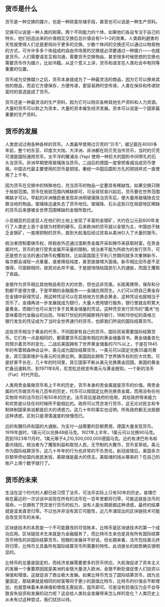 ## 货币是什么

货币是一种交换的媒介，也是一种财富存储手段，甚至也可以说是一种生产资料。

交换可以说是一种人类的刚需。两个不同能力的个体，如果他们各自专注于自己的特长，他们创造出来的价值相互交换后总价值会有1+1>2的效果。人类趋利避害的天性就使得人们总是更倾向于更多的交换。少数个体间的交换还可以通过以物易物的方式，可许许多多个体组成的自由市场里的交换就必须要通过一种媒介——也就是货币。人们需要语言互相沟通，需要货币交换物品，甚至很多时候思想的交换也需要货币作为媒介，比如书籍。从这个意义上讲，货币和语言在人类社会中有同等重要的位置。

货币成为交换媒介之后，货币本身就成为了一种最灵活的商品，因为它可以换来其他的商品，而且它方便保存，方便传递，更容易跨时空传递，人类在保存和传递财富时的首选就成了货币。

货币还是一种最灵活的生产资料，因为它可以购买各种其他生产资料和人力资源。大量的货币可以称之为资本，大量的资本催生经济发展。资本可以说是一个国家最重要的生产资料。



## 货币的发展

人类尝试过用各种各样的货币。人类最早使用过贝壳的”贝币“，据记载在4000多年前，整个的东亚、印度次大陆、大洋洲、非洲都在将贝壳当作货币，当时的贝壳可谓是国际通用货币。太平洋的雅浦岛 (Yap) 使用一种巨大的圆形中间带孔的石头当货币。非洲早期使用玻璃珠当货币。二战后的德国一度曾把香烟当成货币使用。中国古代最主要使用的货币是铜钱，秦统一中国后圆形方孔的铜钱样式一直使用了上千年。

因为货币在交换中的特殊地位，充当货币的物品一定要具有稀缺性。如果交换只限于局部范围，货币在局部范围内稀缺即可，可全球贸易兴起后，货币要在世界范围稀缺才可以。早起的非洲殖民者发现非洲用玻璃珠当货币后，便大量用玻璃珠去交换当地的物品，玻璃珠迅速失去了货币地位。玻璃珠、石头这些只在局部地区稀缺的货币后来便被全世界范围稀缺的金银所取代。

小亚细亚的吕底亚人在他们的土地上发现了丰富的金银矿，大约在公元前600年发行了人类史上首个金银为材质的硬币。后来欧洲的货币就以金银为主，中国由于缺乏金银矿，一直用铜制的货币，直到大航海后经过贸易从美洲引入了大量的银币。

统治者控制着铸币权，除税收外还通过垄断贵金属开采和铸币来获取财富。在贵金属时代，货币的发行受贵金属开采量的限制，统治者不能为所欲为的发行货币，可还是想方设法的通过铸币权攫取财。比如英国国王亨利八世期间就多次重铸新币，每次都会减轻一点重量，或者降低纯度，甚至直接增大面值。新币相比旧币是不足值得，可面额相同，居民对此并不值，于是就悄悄给国民引入的通胀，而国王攫取了收益。

金银作为货币相比其他物品有巨大的优势，但也远非完美。长距离携带，保存和分割都不是很方便，于是早期的金融服务——金铺应用而生。人们可以把自己黄金存在金铺中获得凭证，用这种凭证可以在其他地方兑换会黄金，这种凭证也就相当于货币了。金铺再进一步发展就成为银行，大量人使用银行服务，银行里就会积累大量黄金，而银行也可以发行多于其黄金储量的凭证。这种凭空发行货币的“魔术”也意味着现代金融业的出现。16和17世纪的阿姆斯特丹银行，18和19世纪的英格兰银行发生的凭证成为了当时全世界通行的货币，也即我们所说的国际结算货币。

这些货币相当于黄金的代币，不同国家有自己的货币，国际贸易需要国际结算货币。它们有一点是相同的，都需要货币后面有相应的黄金储备背书。黄金储备变化则预示着货币的变化，二战后美国拥有了世界黄金储备的70%以上，于是在1945年的布雷顿森林会议中，美元成为国际结算货币，一美元可以固定兑换35盎司黄金，其它国家维护与美元的兑换比例。美国因此拥有了世界铸币权的巨大优势。可是好景不长在，几十年的时间里，其它国家不断从美元兑换黄金回国，美国的黄金贮备迅速耗尽。到1971年8月，尼克松总统宣布美元与黄金脱钩，一个新的法币（Fiat）时代开启。

人类用贵金属做货币有上千年的历史，货币本身的贵金属就是货币的价值。用贵金属的代币做货币有几百年的历史，代币可以按固定比例兑换贵金属，而用没有任何实物背书的法币则只有50年的历史。法币背后是政府的信用，其给政府带来能力和优势是以往任何时候所不能相比的。政府可以凭空发行货币，这无论对民主和专制体制国家来说都是巨大的诱惑力。这几十年的事实也证明，所有政府都无法抵御这种诱惑，区别只是滑落速度的快慢而已。

远的有魏玛共和国的大通胀。为支付一战需要的巨额费用，德国大量发现货币。1919年底时，1美元可以兑换48纸马克。1921年上半年，1美元可以兑换90马克。而到1923年11月时，1美元等于4,210,500,000,000德国马克。近的有津巴布韦和委内瑞拉，统治者为了攫取利益和取悦人民，无节制的大撒币，货币变草纸。美元作为国际结算货币，这几十年年的行为也非常的不负责任。新冠疫情后，美国多次巨额举债给国内居民发钱，美联储是最大的债主。美联储的钱从哪来的？在自己的账户上填个数字就行了。



## 货币的未来



生活在这个时代的人都已经习惯了法币，可法币实际上只有50年的历史。查理芒格在最近的一次访谈中说现在所有的法币在一百年里都将归零，可能这就是法币的宿命。一旦拥有了凭空发行货币的权力，没有人能长期抵御这种诱惑，最终的结果就是滥发直至归零。不过也并非没有其它可能性，近几年涌现出的区块链技术可能会改变货币的未来。

区块链技术的本质是一个不可能篡改的可信账本，比特币是区块链技术的第一个成功应用。区块链技术生来就是为金融服务了，而比特币生来也是具有所有国际结算货币特性的非国际结算货币。短期的发展并不好说，但长期来看，法币包括美元终将归零，比特币又具备所有国际结算货币所需要的特性，此消彼长的趋势确实很明显的。

比特币的总量是固定的，而经济发展需要更多的货币供应。大航海促进了资本主义的发展一个重要原因就是美洲的金银大量流入欧洲，金银不断贬值促使人们投资以保值和增值，这就促进了商业极大发展。如果比特币充当了国际结算货币，因为总量固定，那结果就是相同的财富等同于更小的面值比特币，比特币的价值会不断增加，也就意味着未来保值和增值无需投资，囤币即可。可是没有贬值压力会不会导致丧失投资和发展的动力呢？这会给人类社会发展带来怎么样的变化？人类历史上从未有过这种尝试，我们拭目以待。







